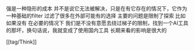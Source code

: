 强是一种隐形的成本
并不是说它无法被解决，只是在有它存在的情况下，它作为一种基础的filter 过滤了很多在外部可能有的选择 主要的问题是限制了探索 比如 如果没有 在必要的情况下 我们是不没有意愿去绕过梯子的限制，找到一个AI工具的那坏，换句话说，我就变成了使用国内工具 长期来看的影响是很大的

[[tag/Think]]